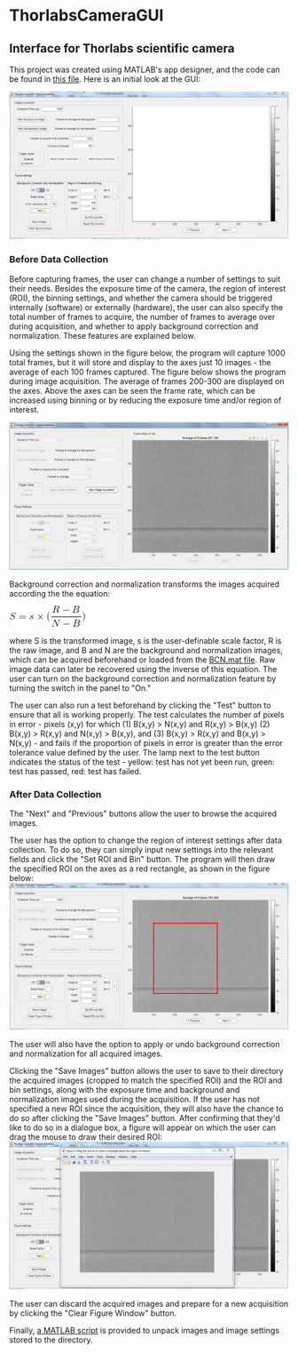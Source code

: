 # ThorlabsCameraGUI
## Interface for Thorlabs scientific camera

This project was created using MATLAB's app designer, and the code can be found in [this file](https://github.com/SamNadjari/ThorlabsCameraGUI/blob/master/ThorlabsScientificCameraInterface.mlapp). Here is an initial look at the GUI:

![GUI](https://github.com/SamNadjari/ThorlabsCameraGUI/blob/master/images/GUI_View.PNG)

### Before Data Collection
Before capturing frames, the user can change a number of settings to suit their needs. Besides the exposure time of the camera, the region of interest (ROI), the binning settings, and whether the camera should be triggered internally (software) or externally (hardware), the user can also specify the total number of  frames to acquire, the number of frames to average over during acquisition, and whether to apply background correction and normalization. These features are explained below.

Using the settings shown in the figure below, the program will capture 1000 total frames, but it will store and display to the axes just 10 images - the average of each 100 frames captured. The figure below shows the program during image acquisition. The average of frames 200-300 are displayed on the axes. Above the axes can be seen the frame rate, which can be increased using binning or by reducing the exposure time and/or region of interest.

![Acquisition](https://github.com/SamNadjari/ThorlabsCameraGUI/blob/master/images/Acquisition.PNG)

Background correction and normalization transforms the images acquired according the the equation:

![BCN Equation](https://github.com/SamNadjari/ThorlabsCameraGUI/blob/master/images/BCN_Equation.gif)

where S is the transformed image, s is the user-definable scale factor, R is the raw image, and B and N are the background and normalization images, which can be acquired beforehand or loaded from the [BCN.mat file](https://github.com/SamNadjari/ThorlabsCameraGUI/blob/master/BCN.mat). Raw image data can later be recovered using the inverse of this equation. The user can turn on the background correction and normalization feature by turning the switch in the panel to "On." 

The user can also run a test beforehand by clicking the "Test" button to ensure that all is working properly. The test calculates the number of pixels in error - pixels (x,y) for which (1) B(x,y) > N(x,y) and R(x,y) > B(x,y) (2) B(x,y) > R(x,y) and N(x,y) > B(x,y), and (3) B(x,y) > R(x,y) and B(x,y) > N(x,y) - and fails if the proportion of pixels in error is greater than the error tolerance value defined by the user. The lamp next to the test button indicates the status of the test - yellow: test has not yet been run, green: test has passed, red: test has failed.

### After Data Collection
The "Next" and "Previous" buttons allow the user to browse the acquired images.

The user has the option to change the region of interest settings after data collection. To do so, they can simply input new settings into the relevant fields and click the "Set ROI and Bin" button. The program will then draw the specified ROI on the axes as a red rectangle, as shown in the figure below:
![ROI Update](https://github.com/SamNadjari/ThorlabsCameraGUI/blob/master/images/ROI_update.PNG)

The user will also have the option to apply or undo background correction and normalization for all acquired images.

Clicking the "Save Images" button allows the user to save to their directory the acquired images (cropped to match the specified ROI) and the ROI and bin settings, along with the exposure time and background and normalization images used during the acquisition. If the user has not specified a new ROI since the acquisition, they will also have the chance to do so after clicking the "Save Images" button. After confirming that they'd like to do so in a dialogue box, a figure will appear on which the user can drag the mouse to draw their desired ROI: 
![Draw ROI Prompt](https://github.com/SamNadjari/ThorlabsCameraGUI/blob/master/images/Draw_ROI_prompt.PNG)

The user can discard the acquired images and prepare for a new acquisition by clicking the "Clear Figure Window" button.

Finally, [a MATLAB script](https://github.com/SamNadjari/ThorlabsCameraGUI/blob/master/UnpackValues.m) is provided to unpack images and image settings stored to the directory.
